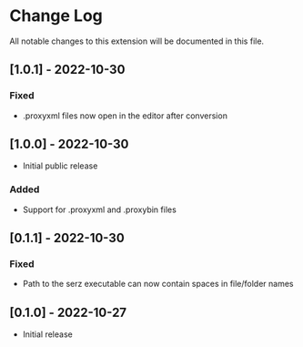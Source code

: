 # Change Log

All notable changes to this extension will be documented in this file.

## [1.0.1] - 2022-10-30
### Fixed
- .proxyxml files now open in the editor after conversion

## [1.0.0] - 2022-10-30
- Initial public release
### Added
- Support for .proxyxml and .proxybin files

## [0.1.1] - 2022-10-30
### Fixed
- Path to the serz executable can now contain spaces in file/folder names

## [0.1.0] - 2022-10-27
- Initial release
